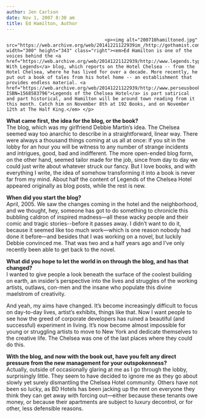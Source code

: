 ```yaml
---
author: Jen Carlson
date: Nov 1, 2007 8:30 am
title: Ed Hamilton, Author
---
```


	
										<p><img alt="200710hamiltoned.jpg" src="https://web.archive.org/web/20141221122939im_/http://gothamist.com/attachments/arts_jen/200710hamiltoned.jpg" width="300" height="343" class="right"><em>Ed Hamilton is one of the voices behind the <a href="https://web.archive.org/web/20141221122939/http://www.legends.typepad.com/">Living With Legends</a> blog, which reports on the Hotel Chelsea -- from the Hotel Chelsea, where he has lived for over a decade. More recently, he put out a book of tales from his hotel home -- an establishment that provides endless material. <a href="https://web.archive.org/web/20141221122939/http://www.perseusbookspromos.com/buy.php?ISBN=1568583796">Legends of the Chelsea Hotel</a> is part satirical and part historical, and Hamilton will be around town reading from it this month. Catch him on November 8th at 192 Books, and on November 12th at The Half King.</em> </p>

<p><strong>What came first, the idea for the blog, or the book?</strong><br>
The blog, which was my girlfriend Debbie Martin&#x2019;s idea.  The Chelsea seemed way too anarchic to describe in a straightforward, linear way.  There were always a thousand things coming at us all at once: if you sit in the lobby for an hour you will be witness to any number of strange incidents and intrigues, good, bad and indifferent.  The more open-ended blog form, on the other hand, seemed tailor made for the job, since from day to day we could just write about whatever struck our fancy.  But I love books, and with everything I write, the idea of somehow transforming it into a book is never far from my mind.  About half the content of Legends of the Chelsea Hotel appeared originally as blog posts, while the rest is new. </p>

<p><strong>When did you start the blog?</strong><br>
April, 2005.  We saw the changes coming in the hotel and the neighborhood, and we thought, hey, someone has got to do something to chronicle this bubbling caldron of inspired madness&#x2014;all these wacky people and their comic and tragic stories--before it passes away.  I didn&#x2019;t want to do it, because it seemed like too much work&#x2014;which is one reason nobody had done it before&#x2014;and besides that I was working on a novel, but luckily Debbie convinced me.  That was two and a half years ago and I&#x2019;ve only recently been able to get back to the novel.  </p>

<p><strong>What did you hope to let the world in on through the blog, and has that changed?</strong><br>
I wanted to give people a look beneath the surface of the coolest building on earth, an insider&#x2019;s perspective into the lives and struggles of the working artists, outlaws, con-men and the insane who populate this divine maelstrom of creativity.</p>

<p>And yeah, my aims have changed.  It&#x2019;s become increasingly difficult to focus on day-to-day lives, artist&#x2019;s exhibits, things like that.  Now I want people to see how the greed of corporate developers has ruined a beautiful (and successful) experiment in living.  It&#x2019;s now become almost impossible for young or struggling artists to move to New York and dedicate themselves to the creative life.  The Chelsea was one of the last places where they could do this. </p>

<p><strong>With the blog, and now with the book out, have you felt any direct pressure from the new management for your outspokenness?</strong><br>
Actually, outside of occasionally glaring at me as I go through the lobby, surprisingly little.  They seem to have decided to ignore me as they go about slowly yet surely dismantling the Chelsea Hotel community.  Others have not been so lucky, as BD Hotels has been jacking up the rent on everyone they think they can get away with forcing out&#x2014;either because these tenants owe money, or because their apartments are subject to luxury decontrol, or for other, less defensible reasons.  </p>					
										
									
				